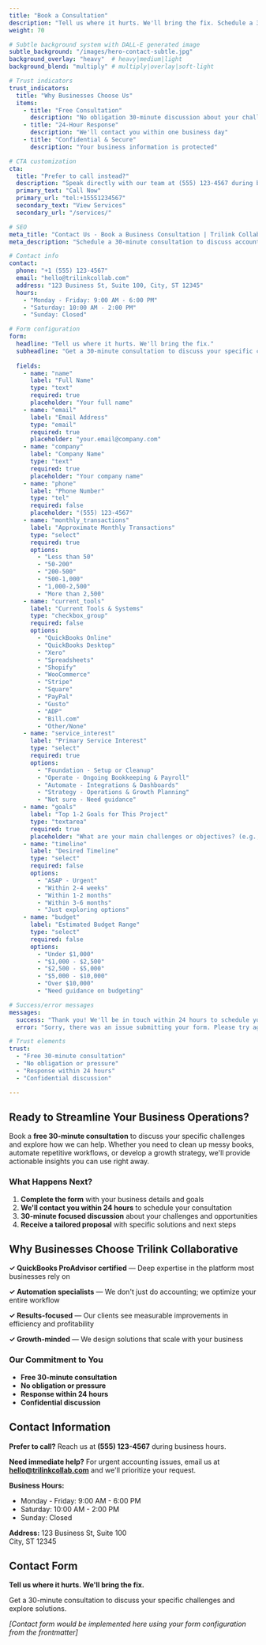 ```yaml
---
title: "Book a Consultation"
description: "Tell us where it hurts. We'll bring the fix. Schedule a 30-minute consultation to discuss your accounting, automation, and growth strategy needs."
weight: 70

# Subtle background system with DALL-E generated image
subtle_background: "/images/hero-contact-subtle.jpg"
background_overlay: "heavy"  # heavy|medium|light
background_blend: "multiply" # multiply|overlay|soft-light

# Trust indicators
trust_indicators:
  title: "Why Businesses Choose Us"
  items:
    - title: "Free Consultation"
      description: "No obligation 30-minute discussion about your challenges"
    - title: "24-Hour Response"
      description: "We'll contact you within one business day"
    - title: "Confidential & Secure"
      description: "Your business information is protected"

# CTA customization
cta:
  title: "Prefer to call instead?"
  description: "Speak directly with our team at (555) 123-4567 during business hours."
  primary_text: "Call Now"
  primary_url: "tel:+15551234567"
  secondary_text: "View Services"
  secondary_url: "/services/"

# SEO
meta_title: "Contact Us - Book a Business Consultation | Trilink Collaborative"
meta_description: "Schedule a 30-minute consultation to discuss accounting services, business process automation, and growth strategy. Get expert solutions for your business challenges."

# Contact info
contact:
  phone: "+1 (555) 123-4567"
  email: "hello@trilinkcollab.com"
  address: "123 Business St, Suite 100, City, ST 12345"
  hours:
    - "Monday - Friday: 9:00 AM - 6:00 PM"
    - "Saturday: 10:00 AM - 2:00 PM" 
    - "Sunday: Closed"

# Form configuration
form:
  headline: "Tell us where it hurts. We'll bring the fix."
  subheadline: "Get a 30-minute consultation to discuss your specific challenges and explore solutions."
  
  fields:
    - name: "name"
      label: "Full Name"
      type: "text"
      required: true
      placeholder: "Your full name"
    - name: "email"
      label: "Email Address"
      type: "email"
      required: true
      placeholder: "your.email@company.com"
    - name: "company"
      label: "Company Name"
      type: "text"
      required: true
      placeholder: "Your company name"
    - name: "phone"
      label: "Phone Number"
      type: "tel"
      required: false
      placeholder: "(555) 123-4567"
    - name: "monthly_transactions"
      label: "Approximate Monthly Transactions"
      type: "select"
      required: true
      options:
        - "Less than 50"
        - "50-200"
        - "200-500"
        - "500-1,000"
        - "1,000-2,500"
        - "More than 2,500"
    - name: "current_tools"
      label: "Current Tools & Systems"
      type: "checkbox_group"
      required: false
      options:
        - "QuickBooks Online"
        - "QuickBooks Desktop"
        - "Xero"
        - "Spreadsheets"
        - "Shopify"
        - "WooCommerce"
        - "Stripe"
        - "Square"
        - "PayPal"
        - "Gusto"
        - "ADP"
        - "Bill.com"
        - "Other/None"
    - name: "service_interest"
      label: "Primary Service Interest"
      type: "select"
      required: true
      options:
        - "Foundation - Setup or Cleanup"
        - "Operate - Ongoing Bookkeeping & Payroll"
        - "Automate - Integrations & Dashboards"
        - "Strategy - Operations & Growth Planning"
        - "Not sure - Need guidance"
    - name: "goals"
      label: "Top 1-2 Goals for This Project"
      type: "textarea"
      required: true
      placeholder: "What are your main challenges or objectives? (e.g., 'Clean up 18 months of backlogged transactions' or 'Automate our Shopify to QuickBooks workflow')"
    - name: "timeline"
      label: "Desired Timeline"
      type: "select"
      required: false
      options:
        - "ASAP - Urgent"
        - "Within 2-4 weeks"
        - "Within 1-2 months"
        - "Within 3-6 months"
        - "Just exploring options"
    - name: "budget"
      label: "Estimated Budget Range"
      type: "select"
      required: false
      options:
        - "Under $1,000"
        - "$1,000 - $2,500"
        - "$2,500 - $5,000"
        - "$5,000 - $10,000"
        - "Over $10,000"
        - "Need guidance on budgeting"

# Success/error messages
messages:
  success: "Thank you! We'll be in touch within 24 hours to schedule your consultation."
  error: "Sorry, there was an issue submitting your form. Please try again or call us directly."

# Trust elements
trust:
  - "Free 30-minute consultation"
  - "No obligation or pressure"
  - "Response within 24 hours"
  - "Confidential discussion"

---
```


<div class="content-section-wrapper">

<div class="content-section-card content-section-white">

## Ready to Streamline Your Business Operations?

Book a **free 30-minute consultation** to discuss your specific challenges and explore how we can help. Whether you need to clean up messy books, automate repetitive workflows, or develop a growth strategy, we'll provide actionable insights you can use right away.

### What Happens Next?

1. **Complete the form** with your business details and goals
2. **We'll contact you within 24 hours** to schedule your consultation
3. **30-minute focused discussion** about your challenges and opportunities
4. **Receive a tailored proposal** with specific solutions and next steps

</div>

<div class="content-section-card content-section-gray">

## Why Businesses Choose Trilink Collaborative

**✓ QuickBooks ProAdvisor certified** — Deep expertise in the platform most businesses rely on

**✓ Automation specialists** — We don't just do accounting; we optimize your entire workflow

**✓ Results-focused** — Our clients see measurable improvements in efficiency and profitability

**✓ Growth-minded** — We design solutions that scale with your business

### Our Commitment to You

- **Free 30-minute consultation**
- **No obligation or pressure**
- **Response within 24 hours**
- **Confidential discussion**

</div>

<div class="content-section-card content-section-white">

## Contact Information

**Prefer to call?** Reach us at **(555) 123-4567** during business hours.

**Need immediate help?** For urgent accounting issues, email us at **hello@trilinkcollab.com** and we'll prioritize your request.

**Business Hours:**
- Monday - Friday: 9:00 AM - 6:00 PM
- Saturday: 10:00 AM - 2:00 PM
- Sunday: Closed

**Address:**
123 Business St, Suite 100  
City, ST 12345

</div>

<div class="content-section-card content-section-gray">

## Contact Form

**Tell us where it hurts. We'll bring the fix.**

Get a 30-minute consultation to discuss your specific challenges and explore solutions.

*[Contact form would be implemented here using your form configuration from the frontmatter]*

</div>

</div>